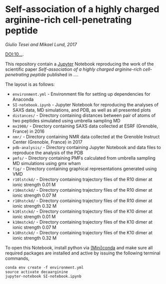 # Self-association of a highly charged arginine-rich cell-penetrating peptide

_Giulio Tesei and Mikael Lund, 2017_

[DOI:10...](http://dx.doi.org/).

This repository contain a [Jupyter](http://jupyter.org) Notebook reproducing the work of the scientific
paper _Self-association of a highly charged arginine-rich cell-penetrating peptide_ published in ....

The layout is as follows:

- `environment.yml` - Environment file for setting up dependencies for Anaconda
- `SI-notebook.ipynb` - Jupyter Notebook for reproducing the analyses of SAXS data, MD simulations, and PDB, as well as all presented plots  
- `distances/` - Directory containing distances between pair of atoms of two peptides simulated using umbrella sampling MD
- `mx1908/` - Directory containing SAXS data collected at ESRF (Grenoble, France) in 2016
- `nmr/` - Directory containing NMR data collected at the Grenoble Instruct Center (Grenoble, France) in 2017
- `pdb-analysis/` - Directory containing Jupyter Notebook and data files to reproduce the analysis of the PDB
- `pmfs/` - Directory containing PMFs calculated from umbrella sampling MD simulations using gmx wham
- `fig/` - Directory containing graphical representations generated using VMD
- `r10lstckd/` - Directory containing trajectory files of the R10 dimer at ionic strength 0.01 M   
- `r10mstckd/` - Directory containing trajectory files of the R10 dimer at ionic strength 0.07 M
- `r10hstckd/` - Directory containing trajectory files of the R10 dimer at ionic strength 0.32 M
- `k10lstckd/` - Directory containing trajectory files of the K10 dimer at ionic strength 0.01 M   
- `k10mstckd/` - Directory containing trajectory files of the K10 dimer at ionic strength 0.07 M
- `k10hstckd/` - Directory containing trajectory files of the K10 dimer at ionic strength 0.32 M

To open this Notebook, install python via [(Mini)conda](https://www.continuum.io/downloads) and make sure all required packages are installed and active by issuing the following terminal commands,

    conda env create -f environment.yml
    source activate decaarginine
    jupyter-notebook SI-notebook.ipynb
